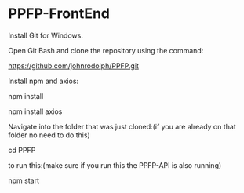 # PPFP-FrontEnd

Install Git for Windows.

Open Git Bash and clone the repository using the command:

https://github.com/johnrodolph/PPFP.git

Install npm and axios:

npm install

npm install axios

Navigate into the folder that was just cloned:(if you are already on that folder no need to do this)

cd PPFP

to run this:(make sure if you run this the PPFP-API is also running)

npm start




